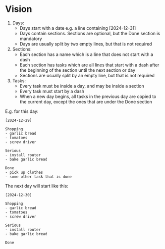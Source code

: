 # Vision

1. Days:
    - Days start with a date e.g. a line containing [2024-12-31]
    - Days contain sections. Sections are optional, but the Done section is mandatory
    - Days are usually split by two empty lines, but that is not required
2. Sections:
    - Each section has a name which is a line that does not start with a dash
    - Each section has tasks which are all lines that start with a dash after the beginning of the section until the next section or day
    - Sections are usually split by an empty line, but that is not required
3. Tasks:
    - Every task must be inside a day, and may be inside a section
    - Every task must start by a dash
    - When a new day begins, all tasks in the previous day are copied to the current day, except the ones that are under the Done section


E.g. for this day:
```
[2024-12-29]

Shopping
- garlic bread
- tomatoes
- screw driver

Serious
- install router
- bake garlic bread

Done
- pick up clothes
- some other task that is done
```

The next day will start like this:
```
[2024-12-30]

Shopping
- garlic bread
- tomatoes
- screw driver

Serious
- install router
- bake garlic bread

Done

```
